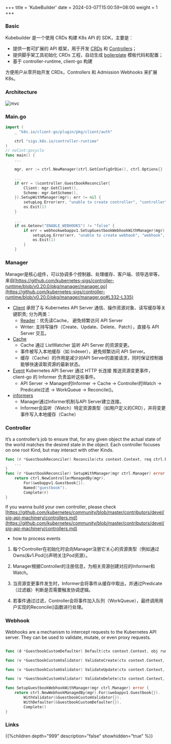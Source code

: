 +++
title = 'KubeBuilder'
date = 2024-03-07T15:00:59+08:00
weight = 1
+++

### Basic 
Kubebuilder 是一个使用 CRDs 构建 K8s API 的 SDK，主要是：

- 提供一套可扩展的 API 框架，用于开发 [CRDs](https://kubernetes.io/docs/concepts/extend-kubernetes/api-extension/custom-resources/) 和 [Controllers](https://kubernetes.io/docs/concepts/architecture/controller/)；
- 提供脚手架工具初始化 CRDs 工程，自动生成 [boilerplate](https://github.com/kubernetes-sigs/kubebuilder/blob/master/docs/book/src/reference/boilerplate.md) 模板代码和配置；
- 基于 controller-runtime, client-go 构建

方便用户从零开始开发 CRDs，Controllers 和 Admission Webhooks 来扩展 K8s。

### Architecture
![mvc](../../../images/content/kubernetes/kubebuilder_arch.png)

### Main.go
```go
import (
	_ "k8s.io/client-go/plugin/pkg/client/auth"

	ctrl "sigs.k8s.io/controller-runtime"
)
// nolint:gocyclo
func main() {
    ...

    mgr, err := ctrl.NewManager(ctrl.GetConfigOrDie(), ctrl.Options{}

    ...
    if err = (&controller.GuestbookReconciler{
        Client: mgr.GetClient(),
        Scheme: mgr.GetScheme(),
    }).SetupWithManager(mgr); err != nil {
        setupLog.Error(err, "unable to create controller", "controller", "Guestbook")
        os.Exit(1)
    }

    ...
    if os.Getenv("ENABLE_WEBHOOKS") != "false" {
        if err = webhookwebappv1.SetupGuestbookWebhookWithManager(mgr); err != nil {
            setupLog.Error(err, "unable to create webhook", "webhook", "Guestbook")
            os.Exit(1)
        }
    }
```

### Manager
Manager是核心组件，可以协调多个控制器、处理缓存、客户端、领导选举等，来自[https://github.com/kubernetes-sigs/controller-runtime/blob/v0.20.0/pkg/manager/manager.go](https://github.com/kubernetes-sigs/controller-runtime/blob/v0.20.0/pkg/manager/manager.go#L332-L335)
- [Client](https://github.com/kubernetes-sigs/controller-runtime/blob/main/pkg/client/interfaces.go#L164-L178) 承担了与 Kubernetes API Server 通信、操作资源对象、读写缓存等关键职责; 分为两类：
    - [Reader](https://github.com/kubernetes-sigs/controller-runtime/blob/main/pkg/client/client.go#L333-L352)：优先读Cache， 避免频繁访问 API Server
    - Writer: 支持写操作（Create、Update、Delete、Patch），直接与 API Server 交互。
- [Cache](https://github.com/kubernetes-sigs/controller-runtime/blob/v0.20.0/pkg/cache/informer_cache.go)
    * Cache 通过 ListWatcher 监听 API Server 的资源变更。
    * 事件被写入本地缓存（如 Indexer），避免频繁访问 API Server。
    * 缓存（Cache）的作用是减少对API Server的直接请求，同时保证控制器能够快速读取资源的最新状态。
- [Event](https://github.com/kubernetes-sigs/controller-runtime/blob/v0.20.0/pkg/event/event.go)
    Kubernetes API Server 通过 HTTP 长连接 推送资源变更事件，client-go 的 Informer 负责监听这些事件。
    * API Server → Manager的Informer → Cache → Controller的Watch → Predicate过滤 → WorkQueue → Reconcile()。
- [informers](https://github.com/kubernetes-sigs/controller-runtime/blob/main/pkg/cache/internal/informers.go)
    * Manager通过Informer机制与API Server建立连接。
    * Informer会监听（Watch）特定资源类型（如用户定义的CRD），并将变更事件写入本地缓存（Cache）


### Controller
It’s a controller’s job to ensure that, for any given object the actual state of the world matches the desired state in the object. Each controller focuses on one root Kind, but may interact with other Kinds.
```go
func (r *GuestbookReconciler) Reconcile(ctx context.Context, req ctrl.Request) (ctrl.Result, error) {
    ...
}
func (r *GuestbookReconciler) SetupWithManager(mgr ctrl.Manager) error {
	return ctrl.NewControllerManagedBy(mgr).
		For(&webappv1.Guestbook{}).
		Named("guestbook").
		Complete(r)
}
```
If you wanna build your own controller, please check [https://github.com/kubernetes/community/blob/master/contributors/devel/sig-api-machinery/controllers.md](https://github.com/kubernetes/community/blob/master/contributors/devel/sig-api-machinery/controllers.md)

- how to process events
1. 每个Controller在初始化时会向Manager注册它关心的资源类型（例如通过Owns(&v1.Pod{})声明关注Pod资源）。

2. Manager根据Controller的注册信息，为相关资源创建对应的Informer和Watch。

3. 当资源变更事件发生时，Informer会将事件从缓存中取出，并通过Predicate（过滤器）判断是否需要触发协调逻辑。

4. 若事件通过过滤，Controller会将事件加入队列（WorkQueue），最终调用用户实现的Reconcile()函数进行处理。

### Webhook
Webhooks are a mechanism to intercept requests to the Kubernetes API server. They can be used to validate, mutate, or even proxy requests.
```go

func (d *GuestbookCustomDefaulter) Default(ctx context.Context, obj runtime.Object) error {}

func (v *GuestbookCustomValidator) ValidateCreate(ctx context.Context, obj runtime.Object) (admission.Warnings, error) {}

func (v *GuestbookCustomValidator) ValidateUpdate(ctx context.Context, oldObj, newObj runtime.Object) (admission.Warnings, error) {}

func (v *GuestbookCustomValidator) ValidateDelete(ctx context.Context, obj runtime.Object) (admission.Warnings, error) {}

func SetupGuestbookWebhookWithManager(mgr ctrl.Manager) error {
	return ctrl.NewWebhookManagedBy(mgr).For(&webappv1.Guestbook{}).
		WithValidator(&GuestbookCustomValidator{}).
		WithDefaulter(&GuestbookCustomDefaulter{}).
		Complete()
}
```

### Links
{{%children depth="999" description="false" showhidden="true" %}}